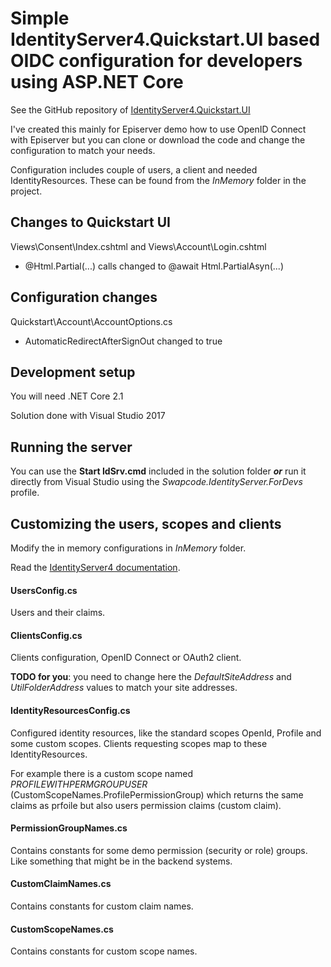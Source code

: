 # Simple IdentityServer4.Quickstart.UI based OIDC configuration for developers using ASP.NET Core

See the GitHub repository of [IdentityServer4.Quickstart.UI](https://github.com/IdentityServer/IdentityServer4.Quickstart.UI)

I've created this mainly for Episerver demo how to use OpenID Connect with Episerver but you can clone or download the code and change the configuration to match your needs.

Configuration includes couple of users, a client and needed IdentityResources. These can be found from the *InMemory* folder in the project.

## Changes to Quickstart UI
Views\Consent\Index.cshtml and Views\Account\Login.cshtml
- @Html.Partial(...) calls changed to @await Html.PartialAsyn(...)

## Configuration changes

Quickstart\Account\AccountOptions.cs
- AutomaticRedirectAfterSignOut changed to true

## Development setup
You will need .NET Core 2.1

Solution done with Visual Studio 2017

## Running the server
You can use the **Start IdSrv.cmd** included in the solution folder **_or_** run it directly from Visual Studio using the _Swapcode.IdentityServer.ForDevs_ profile.

## Customizing the users, scopes and clients
Modify the in memory configurations in *InMemory* folder.

Read the [IdentityServer4 documentation](https://identityserver4.readthedocs.io/en/release/).

#### UsersConfig.cs
Users and their claims.

#### ClientsConfig.cs
Clients configuration, OpenID Connect or OAuth2 client.

**TODO for you**: you need to change here the *DefaultSiteAddress* and *UtilFolderAddress* values to match your site addresses.

#### IdentityResourcesConfig.cs
Configured identity resources, like the standard scopes OpenId, Profile and some custom scopes.
Clients requesting scopes map to these IdentityResources.

For example there is a custom scope named *PROFILEWITHPERMGROUPUSER* (CustomScopeNames.ProfilePermissionGroup) which returns the same claims as prfoile but also users permission claims (custom claim).

#### PermissionGroupNames.cs
Contains constants for some demo permission (security or role) groups. Like something that might be in the backend systems.

#### CustomClaimNames.cs
Contains constants for custom claim names.

#### CustomScopeNames.cs
Contains constants for custom scope names.
